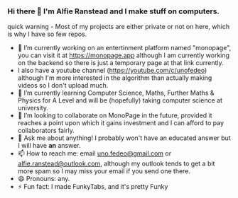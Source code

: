 ### Hi there 👋 I'm **Alfie Ranstead** and I make stuff on computers.

quick warning - Most of my projects are either private or not on here, which is why I have so few repos.

- 🔭 I’m currently working on an entertinment platform named "monopage", you can visit it at https://monopage.app although I am currently working on the backend so there is just a temporary page at that link currently.
- I also have a youtube channel (https://youtube.com/c/unofedeo) although I'm more interested in the algorithm than actually making videos so I don't upload much.
- 🌱 I’m currently learning Computer Science, Maths, Further Maths & Physics for A Level and will be (hopefully) taking computer science at university.
- 👯 I’m looking to collaborate on MonoPage in the future, provided it reaches a point upon which it gains investment and I can afford to pay collaborators fairly.
- 💬 Ask me about anything! I probably won't have an educated answer but I will have **an** answer.
- 📫 How to reach me: email uno.fedeo@gmail.com or alfie.ranstead@outlook.com, although my outlook tends to get a bit more spam so I may miss your email if you send one there.
- 😄 Pronouns: any.
- ⚡ Fun fact: I made FunkyTabs, and it's pretty Funky
